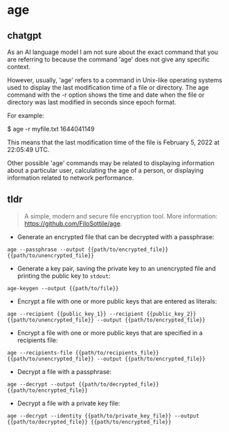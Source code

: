 # age 
## chatgpt 
As an AI language model I am not sure about the exact command that you are referring to because the command 'age' does not give any specific context.

However, usually, 'age' refers to a command in Unix-like operating systems used to display the last modification time of a file or directory. The age command with the -r option shows the time and date when the file or directory was last modified in seconds since epoch format.

For example: 

$ age -r myfile.txt
1644041149

This means that the last modification time of the file is February 5, 2022 at 22:05:49 UTC.

Other possible 'age' commands may be related to displaying information about a particular user, calculating the age of a person, or displaying information related to network performance. 

## tldr 
 
> A simple, modern and secure file encryption tool.
> More information: <https://github.com/FiloSottile/age>.

- Generate an encrypted file that can be decrypted with a passphrase:

`age --passphrase --output {{path/to/encrypted_file}} {{path/to/unencrypted_file}}`

- Generate a key pair, saving the private key to an unencrypted file and printing the public key to `stdout`:

`age-keygen --output {{path/to/file}}`

- Encrypt a file with one or more public keys that are entered as literals:

`age --recipient {{public_key_1}} --recipient {{public_key_2}} {{path/to/unencrypted_file}} --output {{path/to/encrypted_file}}`

- Encrypt a file with one or more public keys that are specified in a recipients file:

`age --recipients-file {{path/to/recipients_file}} {{path/to/unencrypted_file}} --output {{path/to/encrypted_file}}`

- Decrypt a file with a passphrase:

`age --decrypt --output {{path/to/decrypted_file}} {{path/to/encrypted_file}}`

- Decrypt a file with a private key file:

`age --decrypt --identity {{path/to/private_key_file}} --output {{path/to/decrypted_file}} {{path/to/encrypted_file}}`
